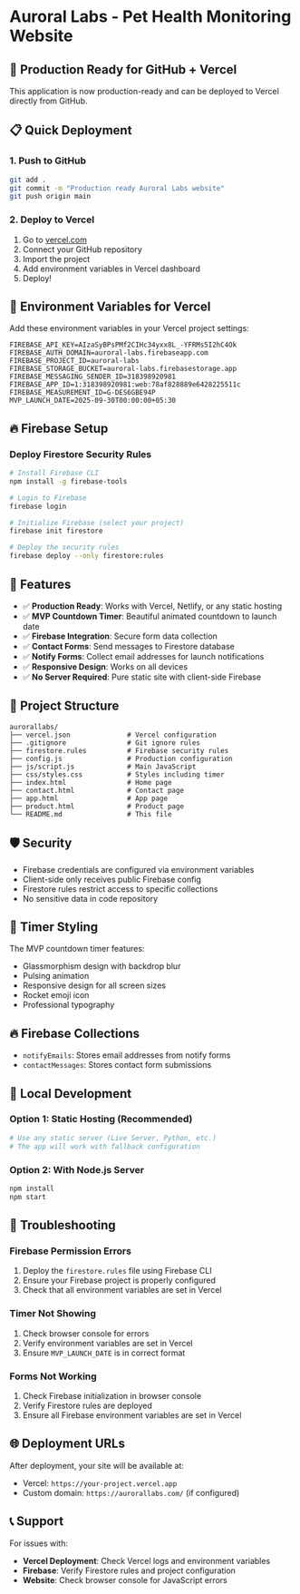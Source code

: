 # Auroral Labs - Pet Health Monitoring Website

## 🚀 Production Ready for GitHub + Vercel

This application is now production-ready and can be deployed to Vercel directly from GitHub.

## 📋 Quick Deployment

### 1. Push to GitHub
```bash
git add .
git commit -m "Production ready Auroral Labs website"
git push origin main
```

### 2. Deploy to Vercel
1. Go to [vercel.com](https://vercel.com)
2. Connect your GitHub repository
3. Import the project
4. Add environment variables in Vercel dashboard
5. Deploy!

## 🔧 Environment Variables for Vercel

Add these environment variables in your Vercel project settings:

```
FIREBASE_API_KEY=AIzaSyBPsPMf2CIHc34yxx8L_-YFRMs5I2hC4Ok
FIREBASE_AUTH_DOMAIN=auroral-labs.firebaseapp.com
FIREBASE_PROJECT_ID=auroral-labs
FIREBASE_STORAGE_BUCKET=auroral-labs.firebasestorage.app
FIREBASE_MESSAGING_SENDER_ID=318398920981
FIREBASE_APP_ID=1:318398920981:web:78af828889e6428225511c
FIREBASE_MEASUREMENT_ID=G-DES6GBE94P
MVP_LAUNCH_DATE=2025-09-30T00:00:00+05:30
```

## 🔥 Firebase Setup

### Deploy Firestore Security Rules
```bash
# Install Firebase CLI
npm install -g firebase-tools

# Login to Firebase
firebase login

# Initialize Firebase (select your project)
firebase init firestore

# Deploy the security rules
firebase deploy --only firestore:rules
```

## 🎯 Features

- ✅ **Production Ready**: Works with Vercel, Netlify, or any static hosting
- ✅ **MVP Countdown Timer**: Beautiful animated countdown to launch date
- ✅ **Firebase Integration**: Secure form data collection
- ✅ **Contact Forms**: Send messages to Firestore database
- ✅ **Notify Forms**: Collect email addresses for launch notifications
- ✅ **Responsive Design**: Works on all devices
- ✅ **No Server Required**: Pure static site with client-side Firebase

## 📁 Project Structure

```
aurorallabs/
├── vercel.json              # Vercel configuration
├── .gitignore               # Git ignore rules
├── firestore.rules          # Firebase security rules
├── config.js                # Production configuration
├── js/script.js             # Main JavaScript
├── css/styles.css           # Styles including timer
├── index.html               # Home page
├── contact.html             # Contact page
├── app.html                 # App page
├── product.html             # Product page
└── README.md                # This file
```

## 🛡️ Security

- Firebase credentials are configured via environment variables
- Client-side only receives public Firebase config
- Firestore rules restrict access to specific collections
- No sensitive data in code repository

## 🎨 Timer Styling

The MVP countdown timer features:
- Glassmorphism design with backdrop blur
- Pulsing animation
- Responsive design for all screen sizes
- Rocket emoji icon
- Professional typography

## 🔥 Firebase Collections

- `notifyEmails`: Stores email addresses from notify forms
- `contactMessages`: Stores contact form submissions

## 🚀 Local Development

### Option 1: Static Hosting (Recommended)
```bash
# Use any static server (Live Server, Python, etc.)
# The app will work with fallback configuration
```

### Option 2: With Node.js Server
```bash
npm install
npm start
```

## 📝 Troubleshooting

### Firebase Permission Errors
1. Deploy the `firestore.rules` file using Firebase CLI
2. Ensure your Firebase project is properly configured
3. Check that all environment variables are set in Vercel

### Timer Not Showing
1. Check browser console for errors
2. Verify environment variables are set in Vercel
3. Ensure `MVP_LAUNCH_DATE` is in correct format

### Forms Not Working
1. Check Firebase initialization in browser console
2. Verify Firestore rules are deployed
3. Ensure all Firebase environment variables are set in Vercel

## 🌐 Deployment URLs

After deployment, your site will be available at:
- Vercel: `https://your-project.vercel.app`
- Custom domain: `https://aurorallabs.com/` (if configured)

## 📞 Support

For issues with:
- **Vercel Deployment**: Check Vercel logs and environment variables
- **Firebase**: Verify Firestore rules and project configuration
- **Website**: Check browser console for JavaScript errors 